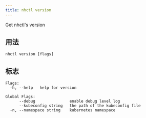 ```yaml
---
title: nhctl version
---
```


Get nhctl's version

## 用法

```
nhctl version [flags]
```

## 标志

```
Flags:
  -h, --help   help for version

Global Flags:
      --debug               enable debug level log
      --kubeconfig string   the path of the kubeconfig file
  -n, --namespace string    kubernetes namespace
```
